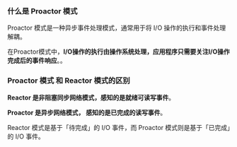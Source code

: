 ### 什么是 Proactor 模式

Proactor 模式是一种异步事件处理模式，通常用于将 I/O 操作的执行和事件处理解耦。

在Proactor模式中，**I/O操作的执行由操作系统处理，应用程序只需要关注I/O操作完成后的事件响应**。。











### Proactor 模式 和 Reactor 模式的区别

**Reactor 是非阻塞同步网络模式，感知的是就绪可读写事件**。

**Proactor 是异步网络模式， 感知的是已完成的读写事件**。



Reactor 模式是基于「待完成」的 I/O 事件，而 Proactor 模式则是基于「已完成」的 I/O 事件。